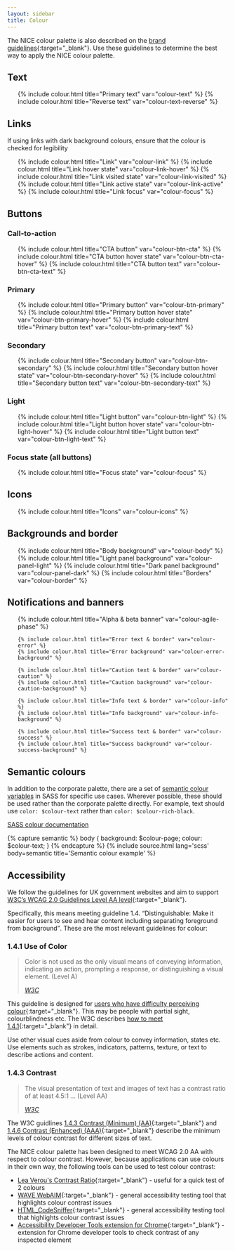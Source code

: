 ```yaml
---
layout: sidebar
title: Colour
---
```


The NICE colour palette is also described on the [brand guidelines](https://www.nice.org.uk/brand/colour-palette){:target="_blank"}. Use these guidelines to determine the best way to apply the NICE colour palette.


## Text
<ul class="colour-grid">
    {% include colour.html title="Primary text" var="colour-text" %}
    {% include colour.html title="Reverse text" var="colour-text-reverse" %}
</ul>

## Links

If using links with dark background colours, ensure that the colour is checked for legibility

<ul class="colour-grid">
    {% include colour.html title="Link" var="colour-link" %}
    {% include colour.html title="Link hover state" var="colour-link-hover" %}
    {% include colour.html title="Link visited state" var="colour-link-visited" %}
    {% include colour.html title="Link active state" var="colour-link-active" %}
    {% include colour.html title="Link focus" var="colour-focus" %}
</ul>

## Buttons

### Call-to-action 
<ul class="colour-grid">
    {% include colour.html title="CTA button" var="colour-btn-cta" %}
    {% include colour.html title="CTA button hover state" var="colour-btn-cta-hover" %}
    {% include colour.html title="CTA button text" var="colour-btn-cta-text" %}
</ul>
    
### Primary
<ul class="colour-grid">
    {% include colour.html title="Primary button" var="colour-btn-primary" %}
    {% include colour.html title="Primary button hover state" var="colour-btn-primary-hover" %}
    {% include colour.html title="Primary button text" var="colour-btn-primary-text" %}
</ul>

### Secondary
<ul class="colour-grid">
    {% include colour.html title="Secondary button" var="colour-btn-secondary" %}
    {% include colour.html title="Secondary button hover state" var="colour-btn-secondary-hover" %}
    {% include colour.html title="Secondary button text" var="colour-btn-secondary-text" %}
</ul>

### Light
<ul class="colour-grid">
    {% include colour.html title="Light button" var="colour-btn-light" %}
    {% include colour.html title="Light button hover state" var="colour-btn-light-hover" %}
    {% include colour.html title="Light button text" var="colour-btn-light-text" %}
</ul>

### Focus state (all buttons)
<ul class="colour-grid">
    {% include colour.html title="Focus state" var="colour-focus" %}
</ul>


## Icons

<ul class="colour-grid">
    {% include colour.html title="Icons" var="colour-icons" %}
</ul>


## Backgrounds and border

<ul class="colour-grid">
    {% include colour.html title="Body background" var="colour-body" %}
    {% include colour.html title="Light panel background" var="colour-panel-light" %}
    {% include colour.html title="Dark panel background" var="colour-panel-dark" %}
    {% include colour.html title="Borders" var="colour-border" %}
</ul>


## Notifications and banners

<ul class="colour-grid">
    {% include colour.html title="Alpha & beta banner" var="colour-agile-phase" %}

    {% include colour.html title="Error text & border" var="colour-error" %}
    {% include colour.html title="Error background" var="colour-error-background" %}

    {% include colour.html title="Caution text & border" var="colour-caution" %}
    {% include colour.html title="Caution background" var="colour-caution-background" %}

    {% include colour.html title="Info text & border" var="colour-info" %}
    {% include colour.html title="Info background" var="colour-info-background" %}

    {% include colour.html title="Success text & border" var="colour-success" %}
    {% include colour.html title="Success background" var="colour-success-background" %}
</ul>

## Semantic colours

In addition to the corporate palette, there are a set of <a href="{{ site.baseurl }}{% link technical/sass/documentation/colours.md %}">semantic colour variables</a> in SASS for specific use cases. Wherever possible, these should be used rather than the corporate palette directly. For example, text should use `color: $colour-text` rather than `color: $colour-rich-black`.

<a href="{{ site.baseurl }}{% link technical/sass/documentation/colours.md %}" class="btn btn--secondary">SASS colour documentation</a>

{% capture semantic %}
body {
    background: $colour-page;
    colour: $colour-text;
}
{% endcapture %}
{% include source.html lang='scss' body=semantic title='Semantic colour example' %}

## Accessibility

We follow the guidelines for UK government websites and aim to support [W3C’s WCAG 2.0 Guidelines Level AA level](https://www.w3.org/TR/WCAG20/){:target="_blank"}.

Specifically, this means meeting guideline 1.4. <q>Distinguishable: Make it easier for users to see and hear content including separating foreground from background</q>. These are the most relevant guidelines for colour:

### 1.4.1 Use of Color

<blockquote class="quote">
    <p>
        Color is not used as the only visual means of conveying information, indicating an action, prompting a response, or distinguishing a visual element. (Level A)
    </p>
    <footer>
        <cite><a href="https://www.w3.org/TR/WCAG/#visual-audio-contrast-without-color">W3C</a></cite>
    </footer>
</blockquote>

This guideline is designed for [users who have difficulty perceiving colour](https://www.w3.org/TR/UNDERSTANDING-WCAG20/visual-audio-contrast-without-color.html#visual-audio-contrast-without-color-65-head){:target="_blank"}. This may be people with partial sight, colourblindness etc. The W3C describes [how to meet 1.4.1](http://www.w3.org/WAI/WCAG20/quickref/#qr-visual-audio-contrast-without-color){:target="_blank"} in detail.

Use other visual cues aside from colour to convey information, states etc. Use elements such as strokes, indicators, patterns, texture, or text to describe actions and content.

### 1.4.3 Contrast

<blockquote class="quote">
    <p>
        The visual presentation of text and images of text has a contrast ratio of at least 4.5:1 &hellip; (Level AA)
    </p>
    <footer>
        <cite><a href="https://www.w3.org/TR/WCAG/#visual-audio-contrast-contrast">W3C</a></cite>
    </footer>
</blockquote>

The W3C guidlines [1.4.3 Contrast (Minimum) (AA)](https://www.w3.org/TR/2008/REC-WCAG20-20081211/#visual-audio-contrast-contrast){:target="_blank"} and [1.4.6 Contrast (Enhanced) (AAA)](https://www.w3.org/TR/2008/REC-WCAG20-20081211/#visual-audio-contrast7){:target="_blank"} describe the minimum levels of colour contrast for different sizes of text.

The NICE colour palette has been designed to meet WCAG 2.0 AA with respect to colour contrast. However, because applications can use colours in their own way, the following tools can be used to test colour contrast:

- [Lea Verou's Contrast Ratio](http://leaverou.github.io/contrast-ratio/){:target="_blank"} - useful for a quick test of 2 colours
- [WAVE WebAIM](http://wave.webaim.org/extension/){:target="_blank"} - general accessibility testing tool that highlights colour contrast issues
- [HTML_CodeSniffer](http://squizlabs.github.io/HTML_CodeSniffer/){:target="_blank"} - general accessibility testing tool that highlights colour contrast issues
- [Accessibility Developer Tools extension for Chrome](https://chrome.google.com/webstore/detail/accessibility-developer-t/fpkknkljclfencbdbgkenhalefipecmb?hl=en){:target="_blank"} - extension for Chrome developer tools to check contrast of any inspected element
